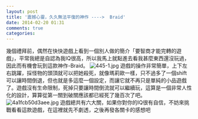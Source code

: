 ```yaml
---
layout: post
title: '震撼心靈，久久無法平復的神作 ---->  Braid'
date: 2014-02-20 01:31
comments: true
categories: 
---
```

幾個禮拜前，偶然在快快遊戲上看到一個別人做的簡介「要智商才能完轉的遊戲」，平常我總是自認為我IQ很高，所以我馬上就點進去看我甚麼東西還沒玩過，因此而有機會玩到這款神作-Braid。
![445-1.jpg](http://user-image.logdown.io/user/6700/blog/6666/post/179680/uDZTXd5USXmu2E19oYeL_445-1.jpg)
遊戲的操作非常簡單，上下左右跳躍，採怪物的頭頂就可以把她殺死，就像瑪莉歐一樣，只不過多了一個shift可以讓時間倒退，但也就是多這麼一個設定，而讓它就不再只是單純的小品遊戲了。遊戲沒有生命限制，死掉只要讓時間倒流就可以繼續玩，這算是一個非常人性化的設計，算算從第一關到破關應該都已經死了幾百次了吧。
![4a1fcb50d3aee.jpg](http://user-image.logdown.io/user/6700/blog/6666/post/179680/88apiNJDQ4m5oX57lDl0_4a1fcb50d3aee.jpg)
遊戲總共有六大關，如果你對你的IQ很有自信，不妨來挑戰看看這款遊戲，在這裡就先不劇透，之後再發各關卡的感想吧


